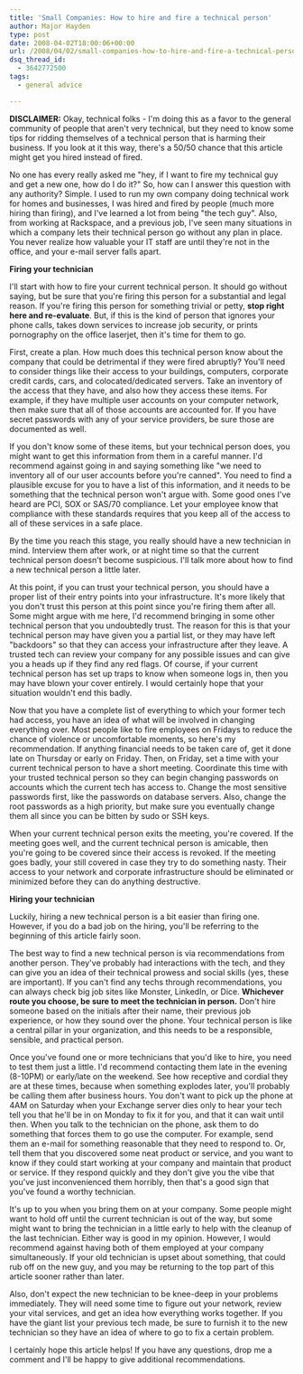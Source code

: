 ```yaml
---
title: 'Small Companies: How to hire and fire a technical person'
author: Major Hayden
type: post
date: 2008-04-02T18:00:06+00:00
url: /2008/04/02/small-companies-how-to-hire-and-fire-a-technical-person/
dsq_thread_id:
  - 3642772500
tags:
  - general advice

---
```

**DISCLAIMER:** Okay, technical folks - I'm doing this as a favor to the general community of people that aren't very technical, but they need to know some tips for ridding themselves of a technical person that is harming their business. If you look at it this way, there's a 50/50 chance that this article might get you hired instead of fired.

No one has every really asked me "hey, if I want to fire my technical guy and get a new one, how do I do it?" So, how can I answer this question with any authority? Simple. I used to run my own company doing technical work for homes and businesses, I was hired and fired by people (much more hiring than firing), and I've learned a lot from being "the tech guy". Also, from working at Rackspace, and a previous job, I've seen many situations in which a company lets their technical person go without any plan in place. You never realize how valuable your IT staff are until they're not in the office, and your e-mail server falls apart.

**Firing your technician**

I'll start with how to fire your current technical person. It should go without saying, but be sure that you're firing this person for a substantial and legal reason. If you're firing this person for something trivial or petty, **stop right here and re-evaluate**. But, if this is the kind of person that ignores your phone calls, takes down services to increase job security, or prints pornography on the office laserjet, then it's time for them to go.

First, create a plan. How much does this technical person know about the company that could be detrimental if they were fired abruptly? You'll need to consider things like their access to your buildings, computers, corporate credit cards, cars, and colocated/dedicated servers. Take an inventory of the access that they have, and also how they access these items. For example, if they have multiple user accounts on your computer network, then make sure that all of those accounts are accounted for. If you have secret passwords with any of your service providers, be sure those are documented as well.

If you don't know some of these items, but your technical person does, you might want to get this information from them in a careful manner. I'd recommend against going in and saying something like "we need to inventory all of our user accounts before you're canned". You need to find a plausible excuse for you to have a list of this information, and it needs to be something that the technical person won't argue with. Some good ones I've heard are PCI, SOX or SAS/70 compliance. Let your employee know that compliance with these standards requires that you keep all of the access to all of these services in a safe place.

By the time you reach this stage, you really should have a new technician in mind. Interview them after work, or at night time so that the current technical person doesn't become suspicious. I'll talk more about how to find a new technical person a little later.

At this point, if you can trust your technical person, you should have a proper list of their entry points into your infrastructure. It's more likely that you don't trust this person at this point since you're firing them after all. Some might argue with me here, I'd recommend bringing in some other technical person that you undoubtedly trust. The reason for this is that your technical person may have given you a partial list, or they may have left "backdoors" so that they can access your infrastructure after they leave. A trusted tech can review your company for any possible issues and can give you a heads up if they find any red flags. Of course, if your current technical person has set up traps to know when someone logs in, then you may have blown your cover entirely. I would certainly hope that your situation wouldn't end this badly.

Now that you have a complete list of everything to which your former tech had access, you have an idea of what will be involved in changing everything over. Most people like to fire employees on Fridays to reduce the chance of violence or uncomfortable moments, so here's my recommendation. If anything financial needs to be taken care of, get it done late on Thursday or early on Friday. Then, on Friday, set a time with your current technical person to have a short meeting. Coordinate this time with your trusted technical person so they can begin changing passwords on accounts which the current tech has access to. Change the most sensitive passwords first, like the passwords on database servers. Also, change the root passwords as a high priority, but make sure you eventually change them all since you can be bitten by sudo or SSH keys.

When your current technical person exits the meeting, you're covered. If the meeting goes well, and the current technical person is amicable, then you're going to be covered since their access is revoked. If the meeting goes badly, your still covered in case they try to do something nasty. Their access to your network and corporate infrastructure should be eliminated or minimized before they can do anything destructive.

**Hiring your technician**

Luckily, hiring a new technical person is a bit easier than firing one. However, if you do a bad job on the hiring, you'll be referring to the beginning of this article fairly soon.

The best way to find a new technical person is via recommendations from another person. They've probably had interactions with the tech, and they can give you an idea of their technical prowess and social skills (yes, these are important). If you can't find any techs through recommendations, you can always check big job sites like Monster, LinkedIn, or Dice. **Whichever route you choose, be sure to meet the technician in person.** Don't hire someone based on the initials after their name, their previous job experience, or how they sound over the phone. Your technical person is like a central pillar in your organization, and this needs to be a responsible, sensible, and practical person.

Once you've found one or more technicians that you'd like to hire, you need to test them just a little. I'd recommend contacting them late in the evening (8-10PM) or early/late on the weekend. See how receptive and cordial they are at these times, because when something explodes later, you'll probably be calling them after business hours. You don't want to pick up the phone at 4AM on Saturday when your Exchange server dies only to hear your tech tell you that he'll be in on Monday to fix it for you, and that it can wait until then. When you talk to the technician on the phone, ask them to do something that forces them to go use the computer. For example, send them an e-mail for something reasonable that they need to respond to. Or, tell them that you discovered some neat product or service, and you want to know if they could start working at your company and maintain that product or service. If they respond quickly and they don't give you the vibe that you've just inconvenienced them horribly, then that's a good sign that you've found a worthy technician.

It's up to you when you bring them on at your company. Some people might want to hold off until the current technician is out of the way, but some might want to bring the technician in a little early to help with the cleanup of the last technician. Either way is good in my opinion. However, I would recommend against having both of them employed at your company simultaneously. If your old technician is upset about something, that could rub off on the new guy, and you may be returning to the top part of this article sooner rather than later.

Also, don't expect the new technician to be knee-deep in your problems immediately. They will need some time to figure out your network, review your vital services, and get an idea how everything works together. If you have the giant list your previous tech made, be sure to furnish it to the new technician so they have an idea of where to go to fix a certain problem.

I certainly hope this article helps! If you have any questions, drop me a comment and I'll be happy to give additional recommendations.

